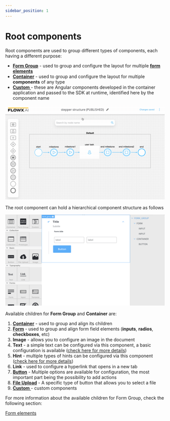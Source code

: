 ```yaml
---
sidebar_position: 1
---
```


# Root components

Root components are used to group different types of components, each having a different purpose:

* [**Form Group**](form-group.md) - used to group and configure the layout for multiple [**form elements**](../form-elements/)
* [**Container**](container.md) - used to group and configure the layout for multiple **components** of any type
* [**Custom** ](custom.md)- these are Angular components developed in the container application and passed to the SDK at runtime, identified here by the component name

![](../../img/root_components.gif)

The root component can hold a hierarchical component structure as follows

![](../../img/root_components_structure.png)

Available children for **Form Group** and **Container** are:

1. [**Container**](container.md) - used to group and align its children
2. [**Form**](../form-elements/) - used to group and align form field elements (**inputs**, **radios**, **checkboxes**, etc)
3. **Image** - allows you to configure an image in the document
4. **Text** - a simple text can be configured via this component, a basic configuration is available ([check here for more details](../../))
5. **Hint** - multiple types of hints can be configured via this component ([check here for more details](../../))
6. **Link** - used to configure a hyperlink that opens in a new tab
7. [**Button**](../buttons.md) - Multiple options are available for configuration, the most important part being the possibility to add actions
8. [**File Upload**](../buttons.md) - A specific type of button that allows you to select a file
9. [**Custom** ](custom.md)- custom components&#x20;

For more information about the available children for Form Group, check the following section:


[Form elements](../form-elements/form-elements.md)

